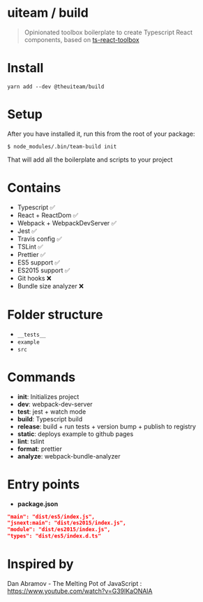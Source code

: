 # uiteam / build
> Opinionated toolbox boilerplate to create Typescript React components, based on [ts-react-toolbox](https://github.com/zzarcon/ts-react-toolbox)

# Install

```
yarn add --dev @theuiteam/build
```

# Setup

After you have installed it, run this from the root of your package:

```
$ node_modules/.bin/team-build init
```

That will add all the boilerplate and scripts to your project

# Contains

* Typescript ✅
* React + ReactDom ✅
* Webpack + WebpackDevServer ✅
* Jest ✅
* Travis config ✅
* TSLint ✅
* Prettier ✅
* ES5 support ✅
* ES2015 support ✅
* Git hooks ❌
* Bundle size analyzer ❌

# Folder structure

* `__tests__`
* `example`
* `src`

# Commands

* **init**: Initializes project
* **dev**: webpack-dev-server
* **test**: jest + watch mode
* **build**: Typescript build
* **release**: build + run tests + version bump + publish to registry
* **static**: deploys example to github pages
* **lint**: tslint
* **format**: prettier
* **analyze**: webpack-bundle-analyzer

# Entry points

* **package.json**

```json
"main": "dist/es5/index.js",
"jsnext:main": "dist/es2015/index.js",
"module": "dist/es2015/index.js",
"types": "dist/es5/index.d.ts"
```

# Inspired by

Dan Abramov - The Melting Pot of JavaScript : https://www.youtube.com/watch?v=G39lKaONAlA